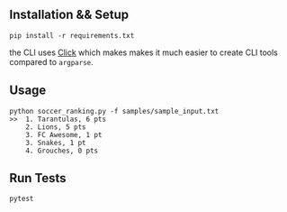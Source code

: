 ## Installation && Setup
```
pip install -r requirements.txt
```

the CLI uses [Click](https://click.palletsprojects.com/en/8.1.x/) which makes
makes it much easier to create CLI tools compared to `argparse`.

## Usage
```
python soccer_ranking.py -f samples/sample_input.txt
>>  1. Tarantulas, 6 pts
    2. Lions, 5 pts
    3. FC Awesome, 1 pt
    3. Snakes, 1 pt
    4. Grouches, 0 pts
```

## Run Tests
```
pytest
```
